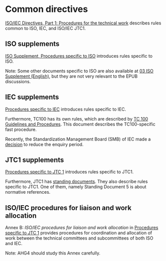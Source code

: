 # Common directives #

[ISO/IEC Directives, Part 1: Procedures for the technical work](http://isotc.iso.org/livelink/livelink/fetch/2000/2122/3146825/4229629/4230450/4230455/ISO_IEC_Directives%2C_Part_1_%28Procedures_for_the_technical_work%29_%282011%2C_8th_ed.%29_%28PDF_format%29.pdf?nodeid=10563026&vernum=-2) describes rules common to ISO, IEC, and ISO/IEC JTC1.



## ISO supplements ##

[ISO Supplement, Procedures specific to ISO](http://isotc.iso.org/livelink/livelink?func=ll&objId=4230452&objAction=browse&sort=subtype) introduces rules specific to ISO.

Note: Some other documents specific to ISO are also available at [03 ISO Supplement (English)](http://isotc.iso.org/livelink/livelink?func=ll&objId=4230452&objAction=browse&sort=subtype), but they are not very relevant to the EPUB discussions.


## IEC supplements ##

[Procedures specific to IEC](http://www.iec.ch/members_experts/refdocs/iec/isoiec-dir-iecsup%7Bed6.0%7Den.pdf) introduces rules specific to IEC.

Furthermore, TC100 has its own rules, which are described by [TC 100 Guidelines and Procedures](http://tc100.iec.ch/about/structure/100_1180e_INF.pdf).  This document describes the TC100-specific fast procedure.

Recently, the Standardization Management Board (SMB)  of IEC made a [decision](http://code.google.com/p/dejureepub/downloads/detail?name=AC_20118e_AC.pdf&can=2&q=) to reduce the enquiry period.



## JTC1 supplements ##

[Procedures specific to JTC 1](http://www.iso.org/jtc1supplement) introduces rules specific to JTC1.

Furthermore, JTC1 has [standing documents](http://isotc.iso.org/livelink/livelink?func=ll&objId=7849325&objAction=browse&sort=name).  They also describe rules specific to JTC1.  One of them, namely Standing Document 5 is about normative references.

## ISO/IEC procedures for liaison and work allocation ##

Annex B:  _ISO/IEC procedures for liaison and work allocation_ in [Procedures specific to JTC 1](http://isotc.iso.org/livelink/livelink/fetch/2000/2122/3146825/4229629/4230450/9482942/JTC_1_Supplement_%28pdf_version%29.pdf?nodeid=9484244&vernum=-2) provides  procedures
for coordination and allocation of work between the technical committees and
subcommittees of both ISO and IEC.

Note: AHG4 should study this Annex carefully.